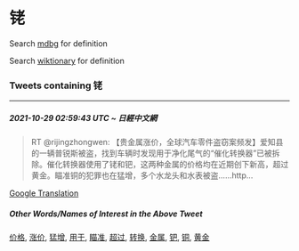 # 铑

Search [mdbg](https://www.mdbg.net/chinese/dictionary?page=worddict&wdrst=0&wdqb=铑) for definition

Search [wiktionary](https://en.wiktionary.org/wiki/铑) for definition

### Tweets containing 铑

___
##### 2021-10-29 02:59:43 UTC ~ 日經中文網
> RT @rijingzhongwen: 【贵金属涨价，全球汽车零件盗窃案频发】爱知县的一辆普锐斯被盗，找到车辆时发现用于净化尾气的“催化转换器”已被拆除。催化转换器使用了铑和钯，这两种金属的价格均在近期创下新高，超过黄金。瞄准铜的犯罪也在猛增，多个水龙头和水表被盗……http…

[Google Translation](https://translate.google.com/?hi=en&tab=TT&sl=zh-CN&tl=en&op=translate&text=RT+%40rijingzhongwen%3A+%E3%80%90%E8%B4%B5%E9%87%91%E5%B1%9E%E6%B6%A8%E4%BB%B7%EF%BC%8C%E5%85%A8%E7%90%83%E6%B1%BD%E8%BD%A6%E9%9B%B6%E4%BB%B6%E7%9B%97%E7%AA%83%E6%A1%88%E9%A2%91%E5%8F%91%E3%80%91%E7%88%B1%E7%9F%A5%E5%8E%BF%E7%9A%84%E4%B8%80%E8%BE%86%E6%99%AE%E9%94%90%E6%96%AF%E8%A2%AB%E7%9B%97%EF%BC%8C%E6%89%BE%E5%88%B0%E8%BD%A6%E8%BE%86%E6%97%B6%E5%8F%91%E7%8E%B0%E7%94%A8%E4%BA%8E%E5%87%80%E5%8C%96%E5%B0%BE%E6%B0%94%E7%9A%84%E2%80%9C%E5%82%AC%E5%8C%96%E8%BD%AC%E6%8D%A2%E5%99%A8%E2%80%9D%E5%B7%B2%E8%A2%AB%E6%8B%86%E9%99%A4%E3%80%82%E5%82%AC%E5%8C%96%E8%BD%AC%E6%8D%A2%E5%99%A8%E4%BD%BF%E7%94%A8%E4%BA%86%E9%93%91%E5%92%8C%E9%92%AF%EF%BC%8C%E8%BF%99%E4%B8%A4%E7%A7%8D%E9%87%91%E5%B1%9E%E7%9A%84%E4%BB%B7%E6%A0%BC%E5%9D%87%E5%9C%A8%E8%BF%91%E6%9C%9F%E5%88%9B%E4%B8%8B%E6%96%B0%E9%AB%98%EF%BC%8C%E8%B6%85%E8%BF%87%E9%BB%84%E9%87%91%E3%80%82%E7%9E%84%E5%87%86%E9%93%9C%E7%9A%84%E7%8A%AF%E7%BD%AA%E4%B9%9F%E5%9C%A8%E7%8C%9B%E5%A2%9E%EF%BC%8C%E5%A4%9A%E4%B8%AA%E6%B0%B4%E9%BE%99%E5%A4%B4%E5%92%8C%E6%B0%B4%E8%A1%A8%E8%A2%AB%E7%9B%97%E2%80%A6%E2%80%A6http%E2%80%A6)
##### Other Words/Names of Interest in the Above Tweet
[价格](价格.md), [涨价](涨价.md), [猛增](猛增.md), [用于](用于.md), [瞄准](瞄准.md), [超过](超过.md), [转换](转换.md), [金属](金属.md), [钯](钯.md), [铜](铜.md), [黄金](黄金.md)
